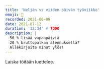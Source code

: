 ```yaml
---
title: 'Neljän vs viiden päivän työviikko'
emoji: 🤺
recorded: 2021-06-09
date: 2021-07-12
duration: '12:34' # TODO
description: |
  50 % lisää vapaapäiviä
  20 % bruttopalkan alennuksella?
  Allekirjoita minut ylös!
---
```


Laiska töitään luettelee.
